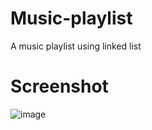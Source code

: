 
# Music-playlist
A music playlist using linked list
 
# Screenshot
![image](https://user-images.githubusercontent.com/89207792/149676383-d1dcb477-d678-44d2-b49b-5031d1dfe72f.png)

